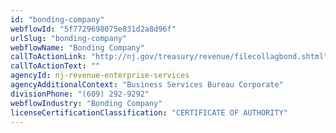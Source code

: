 ```yaml
---
id: "bonding-company"
webflowId: "5f7729698075e831d2a8d96f"
urlSlug: "bonding-company"
webflowName: "Bonding Company"
callToActionLink: "http://nj.gov/treasury/revenue/filecollagbond.shtml"
callToActionText: ""
agencyId: nj-revenue-enterprise-services
agencyAdditionalContext: "Business Services Bureau Corporate"
divisionPhone: "(609) 292-9292"
webflowIndustry: "Bonding Company"
licenseCertificationClassification: "CERTIFICATE OF AUTHORITY"
---
```

